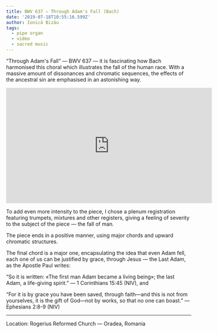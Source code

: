 ```yaml
---
title: BWV 637 — Through Adam's Fall (Bach)
date: '2019-07-18T10:55:16.599Z'
author: Ionică Bizău
tags:
  - pipe organ
  - video
  - sacred music
---
```


“Through Adam's Fall” — BWV 637 — it is fascinating how Bach harmonised this choral which illustrates the fall of the human race. With a massive amount of dissonances and chromatic sequences, the effects of the ancestral sin are emphasised in an astonishing way.

<iframe width="560" height="315" src="https://www.youtube.com/embed/kUyolJFpIoA" frameborder="0" allow="accelerometer; autoplay; encrypted-media; gyroscope; picture-in-picture" allowfullscreen></iframe>

To add even more intensity to the piece, I chose a plenum registration featuring trumpets, mixtures and other registers, giving a feeling of severity to the subject of the piece — the fall of man.

The piece ends in a positive manner, using major chords and upward chromatic structures.

The final chord is a major one, encapsulating the idea that even Adam fell, each one of us can be justified by grace, through Jesus — the Last Adam, as the Apostle Paul writes:

“So it is written: «The first man Adam became a living being»; the last Adam, a life-giving spirit.” — 1 Corinthians 15:45 (NIV), and

“For it is by grace you have been saved, through faith—and this is not from yourselves, it is the gift of God—not by works, so that no one can boast.” — Ephesians 2:8-9 (NIV)

* * *

Location: Rogerius Reformed Church — Oradea, Romania
